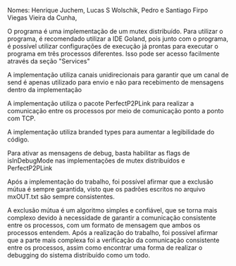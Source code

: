 Nomes: Henrique Juchem, Lucas S Wolschik, Pedro e Santiago Firpo Viegas Vieira da Cunha,

O programa é uma implementação de um mutex distribuído. Para utilizar o programa, é recomendado utilizar a IDE Goland, pois junto com o programa, é possível utilizar configurações de execução já prontas para executar o programa em três processos diferentes. Isso pode ser acesso facilmente através da seção "Services"

A implementação utiliza canais unidirecionais para garantir que um canal de send é apenas utilizado para envio e não para recebimento de mensagens dentro da implementação

A implementação utiliza o pacote PerfectP2PLink para realizar a comunicação entre os processos por meio de comunicação ponto a ponto com TCP.

A implementação utiliza branded types para aumentar a legibilidade do código.

Para ativar as mensagens de debug, basta habilitar as flags de isInDebugMode nas implementações de mutex distribuídos e PerfectP2PLink

Após a implementação do trabalho, foi possível afirmar que a exclusão mútua é sempre garantida, visto que os padrões escritos no arquivo mxOUT.txt são sempre consistentes.

A exclusão mútua é um algoritmo simples e confiável, que se torna mais complexo devido à necessidade de garantir a comunicação consistente entre os processos, com um formato de mensagem que ambos os processos entendem. Após a realização do trabalho, foi possível afirmar que a parte mais complexa foi a verificação da comunicação consistente entre os processos, assim como encontrar uma forma de realizar o debugging do sistema distribuído como um todo.